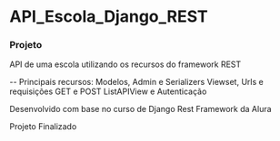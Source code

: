 # API_Escola_Django_REST
### Projeto
API de uma escola utilizando os recursos do framework REST

-- Principais recursos:
   Modelos, Admin e Serializers
   Viewset, Urls e requisições GET e POST
   ListAPIView e Autenticação
   
Desenvolvido com base no curso de Django Rest Framework da Alura


Projeto Finalizado 




